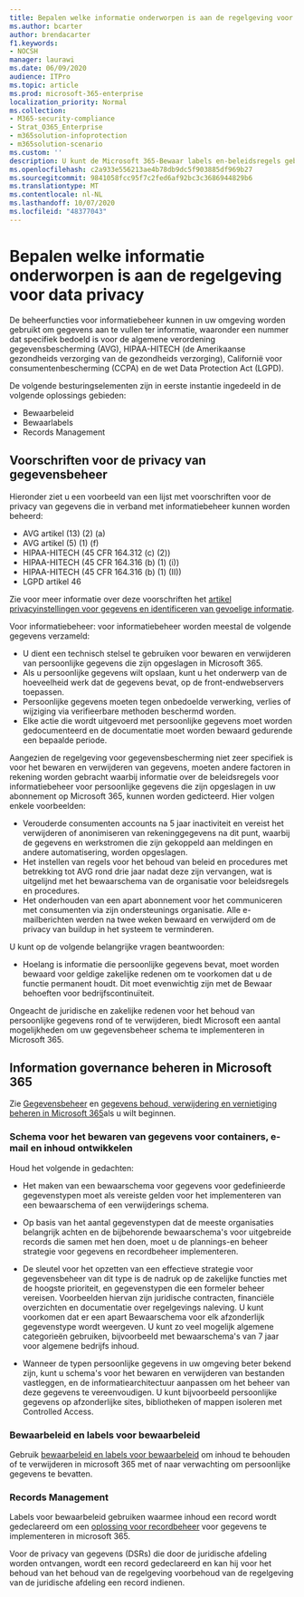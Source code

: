 ```yaml
---
title: Bepalen welke informatie onderworpen is aan de regelgeving voor data privacy
ms.author: bcarter
author: brendacarter
f1.keywords:
- NOCSH
manager: laurawi
ms.date: 06/09/2020
audience: ITPro
ms.topic: article
ms.prod: microsoft-365-enterprise
localization_priority: Normal
ms.collection:
- M365-security-compliance
- Strat_O365_Enterprise
- m365solution-infoprotection
- m365solution-scenario
ms.custom: ''
description: U kunt de Microsoft 365-Bewaar labels en-beleidsregels gebruiken voor het beheren van persoonlijke gegevens in uw Microsoft 365-omgeving.
ms.openlocfilehash: c2a933e556213ae4b78db9dc5f903885df969b27
ms.sourcegitcommit: 9841058fcc95f7c2fed6af92bc3c3686944829b6
ms.translationtype: MT
ms.contentlocale: nl-NL
ms.lasthandoff: 10/07/2020
ms.locfileid: "48377043"
---
```

# <a name="govern-information-subject-to-data-privacy-regulation"></a>Bepalen welke informatie onderworpen is aan de regelgeving voor data privacy

De beheerfuncties voor informatiebeheer kunnen in uw omgeving worden gebruikt om gegevens aan te vullen ter informatie, waaronder een nummer dat specifiek bedoeld is voor de algemene verordening gegevensbescherming (AVG), HIPAA-HITECH (de Amerikaanse gezondheids verzorging van de gezondheids verzorging), Californië voor consumentenbescherming (CCPA) en de wet Data Protection Act (LGPD). 

De volgende besturingselementen zijn in eerste instantie ingedeeld in de volgende oplossings gebieden:

- Bewaarbeleid
- Bewaarlabels
- Records Management

## <a name="data-privacy-regulations-impacting-information-governance-controls"></a>Voorschriften voor de privacy van gegevensbeheer

Hieronder ziet u een voorbeeld van een lijst met voorschriften voor de privacy van gegevens die in verband met informatiebeheer kunnen worden beheerd:

- AVG artikel (13) (2) (a)
- AVG artikel (5) (1) (f)
- HIPAA-HITECH (45 CFR 164.312 (c) (2))
- HIPAA-HITECH (45 CFR 164.316 (b) (1) (i))
- HIPAA-HITECH (45 CFR 164.316 (b) (1) (II))
- LGPD artikel 46

Zie voor meer informatie over deze voorschriften het [artikel privacyinstellingen voor gegevens en identificeren van gevoelige informatie](information-protection-deploy-assess.md).

Voor informatiebeheer: voor informatiebeheer worden meestal de volgende gegevens verzameld:

- U dient een technisch stelsel te gebruiken voor bewaren en verwijderen van persoonlijke gegevens die zijn opgeslagen in Microsoft 365.
- Als u persoonlijke gegevens wilt opslaan, kunt u het onderwerp van de hoeveelheid werk dat de gegevens bevat, op de front-endwebservers toepassen.
- Persoonlijke gegevens moeten tegen onbedoelde verwerking, verlies of wijziging via verifieerbare methoden beschermd worden.
- Elke actie die wordt uitgevoerd met persoonlijke gegevens moet worden gedocumenteerd en de documentatie moet worden bewaard gedurende een bepaalde periode.

Aangezien de regelgeving voor gegevensbescherming niet zeer specifiek is voor het bewaren en verwijderen van gegevens, moeten andere factoren in rekening worden gebracht waarbij informatie over de beleidsregels voor informatiebeheer voor persoonlijke gegevens die zijn opgeslagen in uw abonnement op Microsoft 365, kunnen worden gedicteerd. Hier volgen enkele voorbeelden:

- Verouderde consumenten accounts na 5 jaar inactiviteit en vereist het verwijderen of anonimiseren van rekeninggegevens na dit punt, waarbij de gegevens en werkstromen die zijn gekoppeld aan meldingen en andere automatisering, worden opgeslagen.
- Het instellen van regels voor het behoud van beleid en procedures met betrekking tot AVG rond drie jaar nadat deze zijn vervangen, wat is uitgelijnd met het bewaarschema van de organisatie voor beleidsregels en procedures.
- Het onderhouden van een apart abonnement voor het communiceren met consumenten via zijn ondersteunings organisatie. Alle e-mailberichten werden na twee weken bewaard en verwijderd om de privacy van buildup in het systeem te verminderen.

U kunt op de volgende belangrijke vragen beantwoorden: 

- Hoelang is informatie die persoonlijke gegevens bevat, moet worden bewaard voor geldige zakelijke redenen om te voorkomen dat u de functie permanent houdt. Dit moet evenwichtig zijn met de Bewaar behoeften voor bedrijfscontinuïteit.

Ongeacht de juridische en zakelijke redenen voor het behoud van persoonlijke gegevens rond of te verwijderen, biedt Microsoft een aantal mogelijkheden om uw gegevensbeheer schema te implementeren in Microsoft 365.

## <a name="managing-information-governance-in-microsoft-365"></a>Information governance beheren in Microsoft 365

Zie [Gegevensbeheer](../compliance/manage-information-governance.md) en [gegevens behoud, verwijdering en vernietiging beheren in Microsoft 365](https://docs.microsoft.com/office365/Enterprise/office-365-data-retention-deletion-and-destruction-overview)als u wilt beginnen.

### <a name="develop-data-retention-schedules-for-containers-email-and-content"></a>Schema voor het bewaren van gegevens voor containers, e-mail en inhoud ontwikkelen

Houd het volgende in gedachten:

- Het maken van een bewaarschema voor gegevens voor gedefinieerde gegevenstypen moet als vereiste gelden voor het implementeren van een bewaarschema of een verwijderings schema.

- Op basis van het aantal gegevenstypen dat de meeste organisaties belangrijk achten en de bijbehorende bewaarschema's voor uitgebreide records die samen met hen doen, moet u de plannings-en beheer strategie voor gegevens en recordbeheer implementeren. 

- De sleutel voor het opzetten van een effectieve strategie voor gegevensbeheer van dit type is de nadruk op de zakelijke functies met de hoogste prioriteit, en gegevenstypen die een formeler beheer vereisen. Voorbeelden hiervan zijn juridische contracten, financiële overzichten en documentatie over regelgevings naleving. U kunt voorkomen dat er een apart Bewaarschema voor elk afzonderlijk gegevenstype wordt weergeven. U kunt zo veel mogelijk algemene categorieën gebruiken, bijvoorbeeld met bewaarschema's van 7 jaar voor algemene bedrijfs inhoud.

- Wanneer de typen persoonlijke gegevens in uw omgeving beter bekend zijn, kunt u schema's voor het bewaren en verwijderen van bestanden vastleggen, en de informatiearchitectuur aanpassen om het beheer van deze gegevens te vereenvoudigen. U kunt bijvoorbeeld persoonlijke gegevens op afzonderlijke sites, bibliotheken of mappen isoleren met Controlled Access.

### <a name="retention-policies-and-retention-labels"></a>Bewaarbeleid en labels voor bewaarbeleid

Gebruik [bewaarbeleid en labels voor bewaarbeleid](../compliance/retention.md) om inhoud te behouden of te verwijderen in microsoft 365 met of naar verwachting om persoonlijke gegevens te bevatten.

### <a name="records-management"></a>Records Management

Labels voor bewaarbeleid gebruiken waarmee inhoud een record wordt gedeclareerd om een [oplossing voor recordbeheer](../compliance/records-management.md) voor gegevens te implementeren in microsoft 365.

Voor de privacy van gegevens (DSRs) die door de juridische afdeling worden ontvangen, wordt een record gedeclareerd en kan hij voor het behoud van het behoud van de regelgeving voorbehoud van de regelgeving van de juridische afdeling een record indienen.

